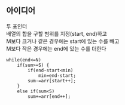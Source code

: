 ## 아이디어
투 포인터  
배열의 합을 구할 범위를 지정(start, end)하고  
M보다 크거나 같은 경우에는 start에 있는 수를 빼고  
M보다 작은 경우에는 end에 있는 수를 더한다  
```
while(end<=N)
	if(sum>=S) {
		if(end-start<min)
			min=end-start;
		sum-=arr[start++];
	}
	else if(sum<S)
		sum+=arr[end++];
```
